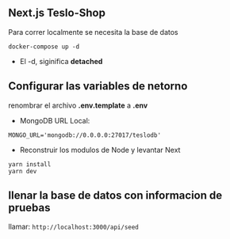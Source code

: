 ## Next.js Teslo-Shop 
Para correr localmente se necesita la base de datos 

```
docker-compose up -d
```

* El -d, siginifica __detached__

## Configurar las variables de netorno
renombrar el archivo __.env.template__ a __.env__
* MongoDB URL Local: 
```
MONGO_URL='mongodb://0.0.0.0:27017/teslodb'
```
* Reconstruir los modulos de Node y levantar Next 
```
yarn install
yarn dev
```


## llenar la base de datos con informacion de pruebas
llamar: 
```http://localhost:3000/api/seed```